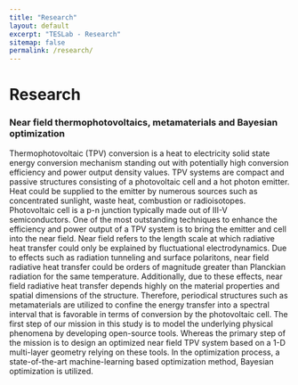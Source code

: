 ```yaml
---
title: "Research"
layout: default
excerpt: "TESLab - Research"
sitemap: false
permalink: /research/
---
```


# Research

### Near field thermophotovoltaics, metamaterials and Bayesian optimization
Thermophotovoltaic (TPV) conversion is a heat to electricity solid state energy conversion mechanism standing out with potentially high conversion efficiency and power output density values. TPV systems are compact and passive structures consisting of a photovoltaic cell and a hot photon emitter. Heat could be supplied to the emitter by numerous sources such as concentrated sunlight, waste heat, combustion or radioisotopes. Photovoltaic cell is a p-n junction typically made out of III-V semiconductors. One of the most outstanding techniques to enhance the efficiency and power output of a TPV system is to bring the emitter and cell into the near field. Near field refers to the length scale at which radiative heat transfer could only be explained by fluctuational electrodynamics. Due to effects such as radiation tunneling and surface polaritons, near field radiative heat transfer could be orders of magnitude greater than Planckian radiation for the same temperature. Additionally, due to these effects, near field radiative heat transfer depends highly on the material properties and spatial dimensions of the structure. Therefore, periodical structures such as metamaterials are utilized to confine the energy transfer into a spectral interval that is favorable in terms of conversion by the photovoltaic cell. The first step of our mission in this study is to model the underlying physical phenomena by developing open-source tools. Whereas the primary step of the mission is to design an optimized near field TPV system based on a 1-D multi-layer geometry relying on these tools. In the optimization process, a state-of-the-art machine-learning based optimization method, Bayesian optimization is utilized.
